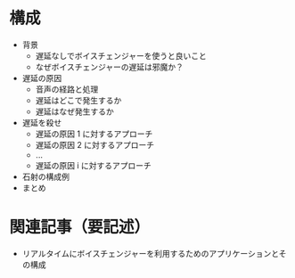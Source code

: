 # 構成

- 背景
  - 遅延なしでボイスチェンジャーを使うと良いこと
  - なぜボイスチェンジャーの遅延は邪魔か？
- 遅延の原因
  - 音声の経路と処理
  - 遅延はどこで発生するか
  - 遅延はなぜ発生するか
- 遅延を殺せ
  - 遅延の原因 1 に対するアプローチ
  - 遅延の原因 2 に対するアプローチ
  - ...
  - 遅延の原因 i に対するアプローチ
- 石射の構成例
- まとめ

# 関連記事（要記述）

- リアルタイムにボイスチェンジャーを利用するためのアプリケーションとその構成
